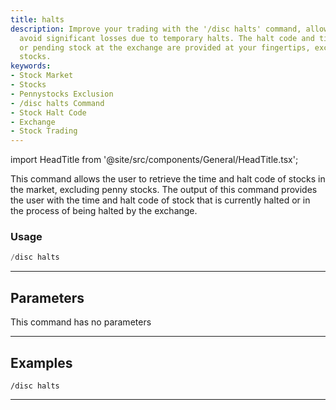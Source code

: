```yaml
---
title: halts
description: Improve your trading with the '/disc halts' command, allowing you to
  avoid significant losses due to temporary halts. The halt code and time of any halted
  or pending stock at the exchange are provided at your fingertips, excluding penny
  stocks.
keywords:
- Stock Market
- Stocks
- Pennystocks Exclusion
- /disc halts Command
- Stock Halt Code
- Exchange
- Stock Trading
---
```


import HeadTitle from '@site/src/components/General/HeadTitle.tsx';

<HeadTitle title="discovery: halts - Discord Reference | OpenBB Bot Docs" />

This command allows the user to retrieve the time and halt code of stocks in the market, excluding penny stocks. The output of this command provides the user with the time and halt code of stock that is currently halted or in the process of being halted by the exchange.

### Usage

```python wordwrap
/disc halts
```

---

## Parameters

This command has no parameters



---

## Examples

```
/disc halts
```
---
